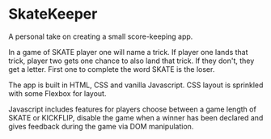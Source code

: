 # SkateKeeper
A personal take on creating a small score-keeping app.

In a game of SKATE player one will name a trick. If player one lands that trick, player two gets one chance to also land that trick. If they don't, they get a letter. First one to complete the word SKATE is the loser.

The app is built in HTML, CSS and vanilla Javascript.
CSS layout is sprinkled with some Flexbox for layout.

Javascript includes features for players choose between a game length of SKATE or KICKFLIP, disable the game when a winner has been declared and gives feedback during the game via DOM manipulation.


